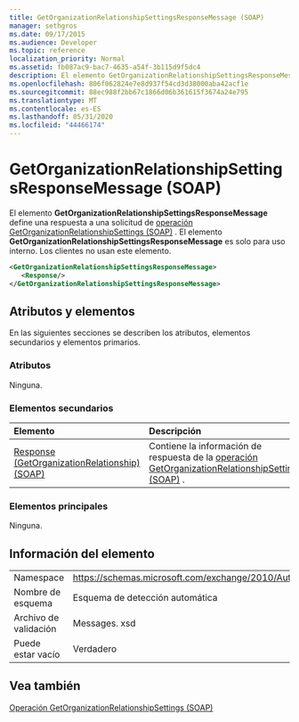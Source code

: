 ```yaml
---
title: GetOrganizationRelationshipSettingsResponseMessage (SOAP)
manager: sethgros
ms.date: 09/17/2015
ms.audience: Developer
ms.topic: reference
localization_priority: Normal
ms.assetid: fb087ac9-bac7-4635-a54f-3b115d9f5dc4
description: El elemento GetOrganizationRelationshipSettingsResponseMessage define una respuesta a una solicitud de operación GetOrganizationRelationshipSettings (SOAP). El elemento GetOrganizationRelationshipSettingsResponseMessage es solo para uso interno. Los clientes no usan este elemento.
ms.openlocfilehash: 806f062824e7e8d937f54cd3d38000aba42acf1e
ms.sourcegitcommit: 88ec988f2bb67c1866d06b361615f3674a24e795
ms.translationtype: MT
ms.contentlocale: es-ES
ms.lasthandoff: 05/31/2020
ms.locfileid: "44466174"
---
```

# <a name="getorganizationrelationshipsettingsresponsemessage-soap"></a>GetOrganizationRelationshipSettingsResponseMessage (SOAP)

El elemento **GetOrganizationRelationshipSettingsResponseMessage** define una respuesta a una solicitud de [operación GetOrganizationRelationshipSettings (SOAP)](getorganizationrelationshipsettings-operation-soap.md) . El elemento **GetOrganizationRelationshipSettingsResponseMessage** es solo para uso interno. Los clientes no usan este elemento. 
  
```XML
<GetOrganizationRelationshipSettingsResponseMessage>
   <Response/>
</GetOrganizationRelationshipSettingsResponseMessage>
```

## <a name="attributes-and-elements"></a>Atributos y elementos

En las siguientes secciones se describen los atributos, elementos secundarios y elementos primarios.
  
### <a name="attributes"></a>Atributos

Ninguna.
  
### <a name="child-elements"></a>Elementos secundarios

|**Elemento**|**Descripción**|
|:-----|:-----|
|[Response (GetOrganizationRelationship) (SOAP)](response-getorganizationrelationshipsoap.md) <br/> |Contiene la información de respuesta de la [operación GetOrganizationRelationshipSettings (SOAP)](getorganizationrelationshipsettings-operation-soap.md) .  <br/> |
   
### <a name="parent-elements"></a>Elementos principales

Ninguna.
  
## <a name="element-information"></a>Información del elemento

|||
|:-----|:-----|
|Namespace  <br/> |https://schemas.microsoft.com/exchange/2010/Autodiscover  <br/> |
|Nombre de esquema  <br/> |Esquema de detección automática  <br/> |
|Archivo de validación  <br/> |Messages. xsd  <br/> |
|Puede estar vacío  <br/> |Verdadero  <br/> |
   
## <a name="see-also"></a>Vea también



[Operación GetOrganizationRelationshipSettings (SOAP)](getorganizationrelationshipsettings-operation-soap.md)

